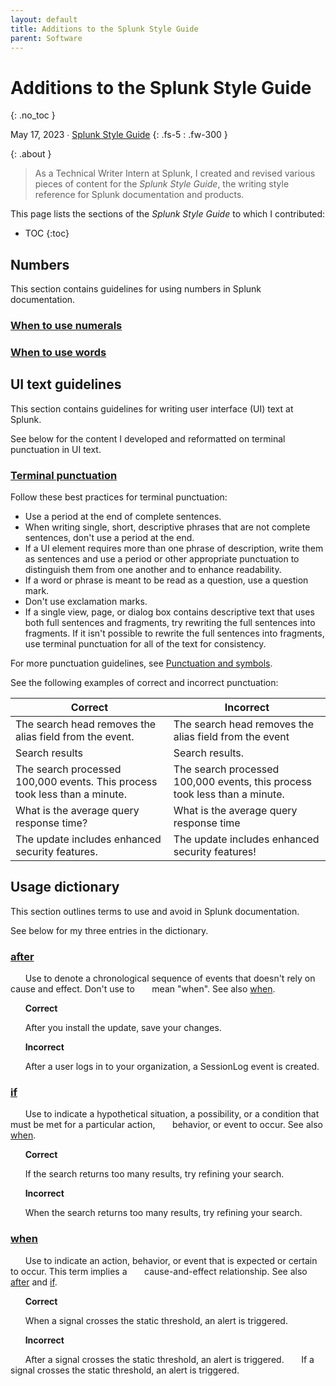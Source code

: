 ```yaml
---
layout: default
title: Additions to the Splunk Style Guide
parent: Software
---
```


# Additions to the Splunk Style Guide
{: .no_toc }

May 17, 2023 ∙ [Splunk Style Guide](https://docs.splunk.com/Documentation/StyleGuide/current/StyleGuide/Howtouse)
{: .fs-5 : .fw-300 }

{:  .about }
> As a Technical Writer Intern at Splunk, I created and revised various pieces of content for the _Splunk Style Guide_, the writing style reference for Splunk documentation and products.

This page lists the sections of the _Splunk Style Guide_ to which I contributed:

- TOC
{:toc}

## Numbers

This section contains guidelines for using numbers in Splunk documentation.

### [When to use numerals]()

### [When to use words]()

## UI text guidelines

This section contains guidelines for writing user interface (UI) text at Splunk.

See below for the content I developed and reformatted on terminal punctuation in UI text.

### [Terminal punctuation](https://docs.splunk.com/Documentation/StyleGuide/current/StyleGuide/UIGuidelines#Terminal_punctuation)

Follow these best practices for terminal punctuation:

*   Use a period at the end of complete sentences.
*   When writing single, short, descriptive phrases that are not complete sentences, don't use a period at the end.
*   If a UI element requires more than one phrase of description, write them as sentences and use a period or other appropriate punctuation to distinguish them from one another and to enhance readability.
*   If a word or phrase is meant to be read as a question, use a question mark.
*   Don't use exclamation marks.
*   If a single view, page, or dialog box contains descriptive text that uses both full sentences and fragments, try rewriting the full sentences into fragments. If it isn't possible to rewrite the full sentences into fragments, use terminal punctuation for all of the text for consistency.

For more punctuation guidelines, see [Punctuation and symbols](http://docs.splunk.com/Documentation/StyleGuide/current/StyleGuide/Showingsymbolsintext).

See the following examples of correct and incorrect punctuation:

| Correct | Incorrect |
| --- | --- |
| The search head removes the alias field from the event. | The search head removes the alias field from the event |
| Search results | Search results. |
| The search processed 100,000 events. This process took less than a minute. | The search processed 100,000 events, this process took less than a minute. |
| What is the average query response time? | What is the average query response time |
| The update includes enhanced security features. | The update includes enhanced security features! |

## Usage dictionary

This section outlines terms to use and avoid in Splunk documentation.

See below for my three entries in the dictionary.

### [after](https://docs.splunk.com/Documentation/StyleGuide/current/StyleGuide/Usagedictionary#A)

&nbsp;&nbsp;&nbsp;&nbsp;&nbsp;&nbsp;Use to denote a chronological sequence of events that doesn't rely on cause and effect. Don't use to 
&nbsp;&nbsp;&nbsp;&nbsp;&nbsp;&nbsp;mean "when". See also [when](#when).

&nbsp;&nbsp;&nbsp;&nbsp;&nbsp;&nbsp;**Correct**

&nbsp;&nbsp;&nbsp;&nbsp;&nbsp;&nbsp;After you install the update, save your changes.

&nbsp;&nbsp;&nbsp;&nbsp;&nbsp;&nbsp;**Incorrect**

&nbsp;&nbsp;&nbsp;&nbsp;&nbsp;&nbsp;After a user logs in to your organization, a SessionLog event is created.

### [if](https://docs.splunk.com/Documentation/StyleGuide/current/StyleGuide/Usagedictionary#I)

&nbsp;&nbsp;&nbsp;&nbsp;&nbsp;&nbsp;Use to indicate a hypothetical situation, a possibility, or a condition that must be met for a particular action, 
&nbsp;&nbsp;&nbsp;&nbsp;&nbsp;&nbsp;behavior, or event to occur. See also [when](#when).

&nbsp;&nbsp;&nbsp;&nbsp;&nbsp;&nbsp;**Correct**

&nbsp;&nbsp;&nbsp;&nbsp;&nbsp;&nbsp;If the search returns too many results, try refining your search.

&nbsp;&nbsp;&nbsp;&nbsp;&nbsp;&nbsp;**Incorrect**

&nbsp;&nbsp;&nbsp;&nbsp;&nbsp;&nbsp;When the search returns too many results, try refining your search.

### [when](http://docs.splunk.com/Documentation/StyleGuide/current/StyleGuide/Usagedictionary#W)

&nbsp;&nbsp;&nbsp;&nbsp;&nbsp;&nbsp;Use to indicate an action, behavior, or event that is expected or certain to occur. This term implies a 
&nbsp;&nbsp;&nbsp;&nbsp;&nbsp;&nbsp;cause-and-effect relationship. See also [after](#after) and [if](#if).

&nbsp;&nbsp;&nbsp;&nbsp;&nbsp;&nbsp;**Correct**

&nbsp;&nbsp;&nbsp;&nbsp;&nbsp;&nbsp;When a signal crosses the static threshold, an alert is triggered.

&nbsp;&nbsp;&nbsp;&nbsp;&nbsp;&nbsp;**Incorrect**

&nbsp;&nbsp;&nbsp;&nbsp;&nbsp;&nbsp;After a signal crosses the static threshold, an alert is triggered.
&nbsp;&nbsp;&nbsp;&nbsp;&nbsp;&nbsp;If a signal crosses the static threshold, an alert is triggered.
